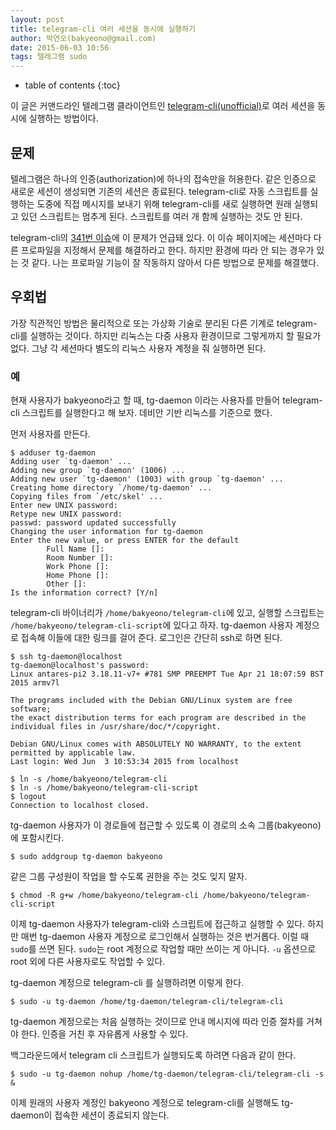 ```yaml
---
layout: post
title: telegram-cli 여러 세션을 동시에 실행하기
author: 박연오(bakyeono@gmail.com)
date: 2015-06-03 10:56
tags: 텔레그램 sudo
---
```

* table of contents
{:toc}

이 글은 커맨드라인 텔레그램 클라이언트인 [telegram-cli(unofficial)][telegram-cli]로 여러 세션을 동시에 실행하는 방법이다.

## 문제

텔레그램은 하나의 인증(authorization)에 하나의 접속만을 허용한다. 같은 인증으로 새로운 세션이 생성되면 기존의 세션은 종료된다. telegram-cli로 자동 스크립트를 실행하는 도중에 직접 메시지를 보내기 위해 telegram-cli를 새로 실행하면 원래 실행되고 있던 스크립트는 멈추게 된다. 스크립트를 여러 개 함께 실행하는 것도 안 된다.

telegram-cli의 [341번 이슈][telegram-cli-issues-341]에 이 문제가 언급돼 있다. 이 이슈 페이지에는 세션마다 다른 프로파일을 지정해서 문제를 해결하라고 한다. 하지만 환경에 따라 안 되는 경우가 있는 것 같다. 나는 프로파일 기능이 잘 작동하지 않아서 다른 방법으로 문제를 해결했다.

## 우회법

가장 직관적인 방법은 물리적으로 또는 가상화 기술로 분리된 다른 기계로 telegram-cli를 실행하는 것이다. 하지만 리눅스는 다중 사용자 환경이므로 그렇게까지 할 필요가 없다. 그냥 각 세션마다 별도의 리눅스 사용자 계정을 줘 실행하면 된다.

### 예

현재 사용자가 bakyeono라고 할 때, tg-daemon 이라는 사용자를 만들어 telegram-cli 스크립트를 실행한다고 해 보자. 데비안 기반 리눅스를 기준으로 했다.

먼저 사용자를 만든다.

    $ adduser tg-daemon
    Adding user `tg-daemon' ...
    Adding new group `tg-daemon' (1006) ...
    Adding new user `tg-daemon' (1003) with group `tg-daemon' ...
    Creating home directory `/home/tg-daemon' ...
    Copying files from `/etc/skel' ...
    Enter new UNIX password:
    Retype new UNIX password:
    passwd: password updated successfully
    Changing the user information for tg-daemon
    Enter the new value, or press ENTER for the default
            Full Name []:
            Room Number []:
            Work Phone []:
            Home Phone []:
            Other []:
    Is the information correct? [Y/n]

telegram-cli 바이너리가 `/home/bakyeono/telegram-cli`에 있고, 실행할 스크립트는 `/home/bakyeono/telegram-cli-script`에 있다고 하자. tg-daemon 사용자 계정으로 접속해 이들에 대한 링크를 걸어 준다. 로그인은 간단히 ssh로 하면 된다.

    $ ssh tg-daemon@localhost
    tg-daemon@localhost's password:
    Linux antares-pi2 3.18.11-v7+ #781 SMP PREEMPT Tue Apr 21 18:07:59 BST 2015 armv7l
    
    The programs included with the Debian GNU/Linux system are free software;
    the exact distribution terms for each program are described in the
    individual files in /usr/share/doc/*/copyright.
    
    Debian GNU/Linux comes with ABSOLUTELY NO WARRANTY, to the extent
    permitted by applicable law.
    Last login: Wed Jun  3 10:53:34 2015 from localhost

    $ ln -s /home/bakyeono/telegram-cli
    $ ln -s /home/bakyeono/telegram-cli-script
    $ logout
    Connection to localhost closed.

tg-daemon 사용자가 이 경로들에 접근할 수 있도록 이 경로의 소속 그룹(bakyeono)에 포함시킨다.

    $ sudo addgroup tg-daemon bakyeono

같은 그룹 구성원이 작업을 할 수도록 권한을 주는 것도 잊지 말자.

    $ chmod -R g+w /home/bakyeono/telegram-cli /home/bakyeono/telegram-cli-script

이제 tg-daemon 사용자가 telegram-cli와 스크립트에 접근하고 실행할 수 있다. 하지만 매번 tg-daemon 사용자 계정으로 로그인해서 실행하는 것은 번거롭다. 이럴 때 `sudo`를 쓰면 된다. `sudo`는 root 계정으로 작업할 때만 쓰이는 게 아니다. `-u` 옵션으로 root 외에 다른 사용자로도 작업할 수 있다.

tg-daemon 계정으로 telegram-cli 를 실행하려면 이렇게 한다.

    $ sudo -u tg-daemon /home/tg-daemon/telegram-cli/telegram-cli

tg-daemon 계정으로는 처음 실행하는 것이므로 안내 메시지에 따라 인증 절차를 거쳐야 한다. 인증을 거친 후 자유롭게 사용할 수 있다.

백그라운드에서 telegram cli 스크립트가 실행되도록 하려면 다음과 같이 한다.

    $ sudo -u tg-daemon nohup /home/tg-daemon/telegram-cli/telegram-cli -s &

이제 원래의 사용자 계정인 bakyeono 계정으로 telegram-cli를 실행해도 tg-daemon이 접속한 세션이 종료되지 않는다.

[telegram-cli]: https://github.com/vysheng/tg
[telegram-cli-issues-341]: https://github.com/vysheng/tg/issues/341

